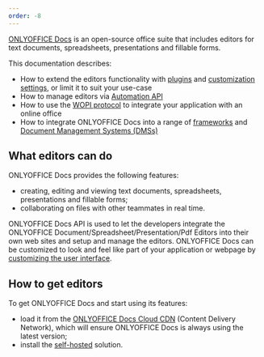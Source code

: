 ```yaml
---
order: -8
---
```


[ONLYOFFICE Docs](https://www.onlyoffice.com/download-docs.aspx?from=api#docs-developer) is an open-source office suite that includes editors for text documents, spreadsheets, presentations and fillable forms.

This documentation describes:

- How to extend the editors functionality with [plugins](../../Usage%20API/Config/Editor/Plugins/index.md) and [customization settings](../../Usage%20API/Config/Editor/Customization/index.md), or limit it to suit your use-case
- How to manage editors via [Automation API](../../Usage%20API/Automation%20API/index.md)
- How to use the [WOPI protocol](../../Using%20WOPI/Overview/index.md) to integrate your application with an online office
- How to integrate ONLYOFFICE Docs into a range of [frameworks](../Frontend%20Frameworks/index.md) and [Document Management Systems (DMSs)](../Ready-to-use%20connectors/index.md)

## What editors can do

ONLYOFFICE Docs provides the following features:

- creating, editing and viewing text documents, spreadsheets, presentations and fillable forms;
- collaborating on files with other teammates in real time.

ONLYOFFICE Docs API is used to let the developers integrate the ONLYOFFICE Document/Spreadsheet/Presentation/Pdf Editors into their own web sites and setup and manage the editors. ONLYOFFICE Docs can be customized to look and feel like part of your application or webpage by [customizing the user interface](../../Usage%20API/Config/Editor/Customization/index.md).

## How to get editors

To get ONLYOFFICE Docs and start using its features:

- load it from the [ONLYOFFICE Docs Cloud CDN](../Installation/Cloud/index.md) (Content Delivery Network), which will ensure ONLYOFFICE Docs is always using the latest version;
- install the [self-hosted](../Installation/Self-hosted/index.md) solution.
